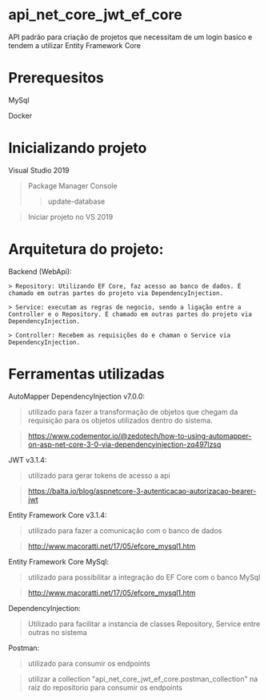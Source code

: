 # api_net_core_jwt_ef_core

API padrão para criação de projetos que necessitam de um login basico e tendem a utilizar Entity Framework Core

# Prerequesitos
  MySql
  
  Docker

# Inicializando projeto

Visual Studio 2019

> Package Manager Console  
>> update-database

> Iniciar projeto no VS 2019

# Arquitetura do projeto:

Backend (WebApi):
	
	> Repository: Utilizando EF Core, faz acesso ao banco de dados. É chamado em outras partes do projeto via DependencyInjection.
	
	> Service: executam as regras de negocio, sendo a ligação entre a Controller e o Repository. É chamado em outras partes do projeto via DependencyInjection.
	
	> Controller: Recebem as requisições do e chaman o Service via DependencyInjection.
  
	
# Ferramentas utilizadas

AutoMapper DependencyInjection v7.0.0: 
  > utilizado para fazer a transformação de objetos que chegam da requisição para os objetos utilizados dentro do sistema.
  
  > https://www.codementor.io/@zedotech/how-to-using-automapper-on-asp-net-core-3-0-via-dependencyinjection-zq497lzsq


JWT v3.1.4:
  > utilizado para gerar tokens de acesso a api
  
  > https://balta.io/blog/aspnetcore-3-autenticacao-autorizacao-bearer-jwt
  

Entity Framework Core v3.1.4:
  > utilizado para fazer a comunicação com o banco de dados
  
  > http://www.macoratti.net/17/05/efcore_mysql1.htm


Entity Framework Core MySql:
  > utilizado para possibilitar a integração do EF Core com o banco MySql
  
  > http://www.macoratti.net/17/05/efcore_mysql1.htm
  

DependencyInjection:
  > Utilizado para facilitar a instancia de classes Repository, Service entre outras no sistema


Postman:
  > utilizado para consumir os endpoints
  
  > utilizar a collection "api_net_core_jwt_ef_core.postman_collection" na raiz do repositorio para consumir os endpoints

